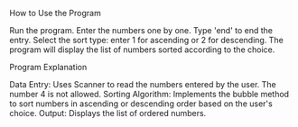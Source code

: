 How to Use the Program

Run the program.
    Enter the numbers one by one. Type 'end' to end the entry.
    Select the sort type: enter 1 for ascending or 2 for descending.
    The program will display the list of numbers sorted according to the choice.

Program Explanation

Data Entry: Uses Scanner to read the numbers entered by the user. The number 4 is not allowed.
    Sorting Algorithm: Implements the bubble method to sort numbers in ascending or descending order based on the user's choice.
    Output: Displays the list of ordered numbers.